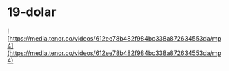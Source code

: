 # 19-dolar
![https://media.tenor.co/videos/612ee78b482f984bc338a872634553da/mp4](https://media.tenor.co/videos/612ee78b482f984bc338a872634553da/mp4)
